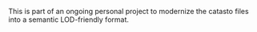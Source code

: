This is part of an ongoing personal project to modernize the catasto files into a semantic LOD-friendly format.
